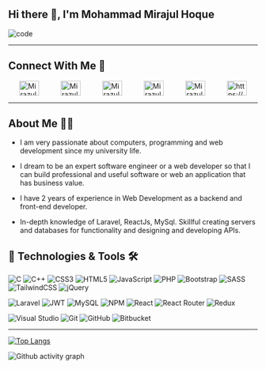 ## Hi there 👋, I'm Mohammad Mirajul Hoque

![code](https://user-images.githubusercontent.com/54999309/169643826-5082bfb1-4d0f-4928-83c0-f57dc5cbf954.gif)

<hr />

<h2>Connect With Me 📲</h2>

<span align="left" style="display: flex; justify-content: space-around">
<a title="Facebook" href="https://www.facebook.com/mirajul.hoque.56" target="blank"><img align="center" src="https://raw.githubusercontent.com/rahuldkjain/github-profile-readme-generator/master/src/images/icons/Social/facebook.svg" alt="Mirazul-Hoq" height="30" width="40" /></a>
  <a title="Messenger" href="https://m.me/mirajul.hoque.56" target="blank"><img align="center" src="https://raw.githubusercontent.com/rahuldkjain/github-profile-readme-generator/master/src/images/icons/Social/messenger.svg" alt="Mirazul-Hoq" height="30" width="40" /></a>
<a title="Twitter" href="https://twitter.com/MohammadHoquee" target="blank"><img align="center" src="https://raw.githubusercontent.com/rahuldkjain/github-profile-readme-generator/master/src/images/icons/Social/twitter.svg" alt="Mirazul-Hoq" height="30" width="40" /></a> 
  <a title="LinkedIn" href="https://www.linkedin.com/in/mohammad-mirajul-hoque-a56282226/" target="blank"><img align="center" src="https://raw.githubusercontent.com/rahuldkjain/github-profile-readme-generator/master/src/images/icons/Social/linked-in-alt.svg" alt="Mirazul-Hoq" height="30" width="40" /></a> 
  <a title="GitHub" href="https://github.com/Mirazul-Hoq" target="blank"><img align="center" src="https://raw.githubusercontent.com/rahuldkjain/github-profile-readme-generator/master/src/images/icons/Social/github.svg" alt="Mirazul-Hoq" height="30" width="40" /></a> 
  <a title="Portfolio" href="https://mirajul.netlify.app" target="blank"><img align="center" src="https://raw.githubusercontent.com/rahuldkjain/github-profile-readme-generator/master/src/images/icons/Social/rss.svg" alt="https://mirajul.netlify.app" height="30" width="40" /></a>
</span>
<hr />

<h2>About Me 👨‍🎓</h2>

-   I am very passionate about
    computers, programming and
    web development since my
    university life.

-   I dream to be an expert software
    engineer or a web developer so
    that I can build professional and
    useful software or web
    an application that has business
    value.
-   I have 2 years of experience in
    Web Development as a backend and front-end developer.
-   In-depth knowledge of
    Laravel, ReactJs, MySql. Skillful creating
    servers and databases for
    functionality and designing and
    developing APIs.

<h2>🔧 Technologies & Tools 🛠</h2>

![C](https://img.shields.io/badge/c-%2300599C.svg?style=for-the-badge&logo=c&logoColor=white)
![C++](https://img.shields.io/badge/c++-%2300599C.svg?style=for-the-badge&logo=c%2B%2B&logoColor=white)
![CSS3](https://img.shields.io/badge/css3-%231572B6.svg?style=for-the-badge&logo=css3&logoColor=white)
![HTML5](https://img.shields.io/badge/html5-%23E34F26.svg?style=for-the-badge&logo=html5&logoColor=white)
![JavaScript](https://img.shields.io/badge/javascript-%23323330.svg?style=for-the-badge&logo=javascript&logoColor=%23F7DF1E)
![PHP](https://img.shields.io/badge/php-%23777BB4.svg?style=for-the-badge&logo=php&logoColor=white)
![Bootstrap](https://img.shields.io/badge/bootstrap-%23563D7C.svg?style=for-the-badge&logo=bootstrap&logoColor=white)
![SASS](https://img.shields.io/badge/SASS-hotpink.svg?style=for-the-badge&logo=SASS&logoColor=white)
![TailwindCSS](https://img.shields.io/badge/tailwindcss-%2338B2AC.svg?style=for-the-badge&logo=tailwind-css&logoColor=white)
![jQuery](https://img.shields.io/badge/jquery-%230769AD.svg?style=for-the-badge&logo=jquery&logoColor=white)

![Laravel](https://img.shields.io/badge/laravel-%23FF2D20.svg?style=for-the-badge&logo=laravel&logoColor=white)
![JWT](https://img.shields.io/badge/JWT-black?style=for-the-badge&logo=JSON%20web%20tokens)
![MySQL](https://img.shields.io/badge/mysql-%2300f.svg?style=for-the-badge&logo=mysql&logoColor=white)
![NPM](https://img.shields.io/badge/NPM-%23000000.svg?style=for-the-badge&logo=npm&logoColor=white)
![React](https://img.shields.io/badge/react-%2320232a.svg?style=for-the-badge&logo=react&logoColor=%2361DAFB)
![React Router](https://img.shields.io/badge/React_Router-CA4245?style=for-the-badge&logo=react-router&logoColor=white)
![Redux](https://img.shields.io/badge/redux-%23593d88.svg?style=for-the-badge&logo=redux&logoColor=white)

![Visual Studio](https://img.shields.io/badge/Visual%20Studio-5C2D91.svg?style=for-the-badge&logo=visual-studio&logoColor=white)
![Git](https://img.shields.io/badge/git-%23F05033.svg?style=for-the-badge&logo=git&logoColor=white)
![GitHub](https://img.shields.io/badge/github-%23121011.svg?style=for-the-badge&logo=github&logoColor=white)
![Bitbucket](https://img.shields.io/badge/bitbucket-%230047B3.svg?style=for-the-badge&logo=bitbucket&logoColor=white)

<hr />

[![Top Langs](https://github-readme-stats.vercel.app/api/top-langs/?username=Mirazul-Hoq&layout=compact&theme=yeblu)](https://github.com/anuraghazra/github-readme-stats)

<!-- ![GitHub stats](https://github-readme-stats.vercel.app/api?username=Mirazul-Hoq&show_icons=true&count_private=true&theme=outrun) -->

![Github activity graph](https://activity-graph.herokuapp.com/graph?username=Mirazul-Hoq&theme=rogue&area=true&bg_color=011627&color=21C7A8&line=FF009D&point=00ffff&area_color=00FFFF)
